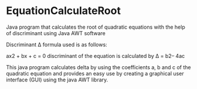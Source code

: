 # EquationCalculateRoot
Java program that calculates the root of quadratic equations with the help of discriminant using Java AWT software

Discriminant Δ formula used is as follows:

ax2 + bx + c = 0 discriminant of the equation is calculated by Δ = b2– 4ac

This java program calculates delta by using the coefficients a, b and c of the quadratic equation and provides an 
easy use by creating a graphical user interface (GUI) using the java AWT library.


